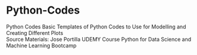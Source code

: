 # Python-Codes
Python Codes
Basic Templates of Python Codes to Use for Modelling and Creating Different Plots\
Source Materials: Jose Portilla UDEMY Course Python for Data Science and Machine Learning Bootcamp


